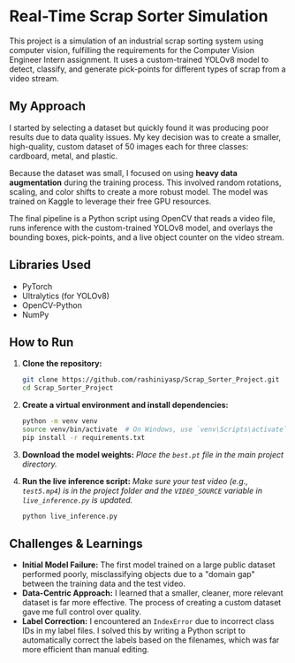 # Real-Time Scrap Sorter Simulation

This project is a simulation of an industrial scrap sorting system using computer vision, fulfilling the requirements for the Computer Vision Engineer Intern assignment. It uses a custom-trained YOLOv8 model to detect, classify, and generate pick-points for different types of scrap from a video stream.


## My Approach

I started by selecting a dataset but quickly found it was producing poor results due to data quality issues. My key decision was to create a smaller, high-quality, custom dataset of 50 images each for three classes: cardboard, metal, and plastic. 

Because the dataset was small, I focused on using **heavy data augmentation** during the training process. This involved random rotations, scaling, and color shifts to create a more robust model. The model was trained on Kaggle to leverage their free GPU resources.

The final pipeline is a Python script using OpenCV that reads a video file, runs inference with the custom-trained YOLOv8 model, and overlays the bounding boxes, pick-points, and a live object counter on the video stream.

## Libraries Used
*   PyTorch
*   Ultralytics (for YOLOv8)
*   OpenCV-Python
*   NumPy

## How to Run

1.  **Clone the repository:**
    ```bash
    git clone https://github.com/rashiniyasp/Scrap_Sorter_Project.git
    cd Scrap_Sorter_Project

    ```
2.  **Create a virtual environment and install dependencies:**
    ```bash
    python -m venv venv
    source venv/bin/activate  # On Windows, use `venv\Scripts\activate`
    pip install -r requirements.txt
    ```
3.  **Download the model weights:**
    *Place the `best.pt` file in the main project directory.*

4.  **Run the live inference script:**
    *Make sure your test video (e.g., `test5.mp4`) is in the project folder and the `VIDEO_SOURCE` variable in `live_inference.py` is updated.*
    ```bash
    python live_inference.py
    ```

## Challenges & Learnings

- **Initial Model Failure:** The first model trained on a large public dataset performed poorly, misclassifying objects due to a "domain gap" between the training data and the test video.
- **Data-Centric Approach:** I learned that a smaller, cleaner, more relevant dataset is far more effective. The process of creating a custom dataset gave me full control over quality.
- **Label Correction:** I encountered an `IndexError` due to incorrect class IDs in my label files. I solved this by writing a Python script to automatically correct the labels based on the filenames, which was far more efficient than manual editing.
